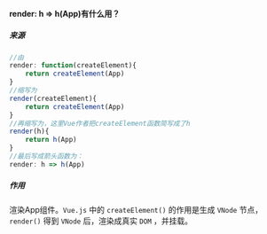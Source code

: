 #### render: h => h(App)有什么用？

##### 来源

```javascript
//由
render: function(createElement){
    return createElement(App)
}
//缩写为
render(createElement){
    return createElement(App)
}
//再缩写为，这里Vue作者把createElement函数简写成了h
render(h){
    return h(App)
}
//最后写成箭头函数为：
render: h => h(App)
```

##### 作用

渲染App组件。`Vue.js` 中的 `createElement()` 的作用是生成 `VNode` 节点，`render()` 得到 `VNode` 后，渲染成真实 `DOM` ，并挂载。